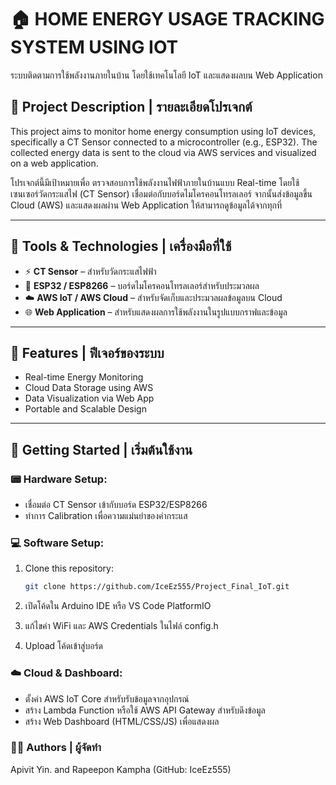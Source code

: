 # 🏠 HOME ENERGY USAGE TRACKING SYSTEM USING IOT  
ระบบติดตามการใช้พลังงานภายในบ้าน โดยใช้เทคโนโลยี IoT และแสดงผลบน Web Application

## 📌 Project Description | รายละเอียดโปรเจกต์  
This project aims to monitor home energy consumption using IoT devices, specifically a CT Sensor connected to a microcontroller (e.g., ESP32). The collected energy data is sent to the cloud via AWS services and visualized on a web application.  

โปรเจกต์นี้มีเป้าหมายเพื่อ ตรวจสอบการใช้พลังงานไฟฟ้าภายในบ้านแบบ Real-time โดยใช้เซนเซอร์วัดกระแสไฟ (CT Sensor) เชื่อมต่อกับบอร์ดไมโครคอนโทรลเลอร์ จากนั้นส่งข้อมูลขึ้น Cloud (AWS) และแสดงผลผ่าน Web Application ให้สามารถดูข้อมูลได้จากทุกที่

---

## 🧰 Tools & Technologies | เครื่องมือที่ใช้

- ⚡ **CT Sensor** – สำหรับวัดกระแสไฟฟ้า  
- 🧠 **ESP32 / ESP8266** – บอร์ดไมโครคอนโทรลเลอร์สำหรับประมวลผล  
- ☁️ **AWS IoT / AWS Cloud** – สำหรับจัดเก็บและประมวลผลข้อมูลบน Cloud  
- 🌐 **Web Application** – สำหรับแสดงผลการใช้พลังงานในรูปแบบกราฟและข้อมูล  

---

## 🔧 Features | ฟีเจอร์ของระบบ

- Real-time Energy Monitoring  
- Cloud Data Storage using AWS  
- Data Visualization via Web App  
- Portable and Scalable Design  

---

## 🚀 Getting Started | เริ่มต้นใช้งาน

### 📟 Hardware Setup:
- เชื่อมต่อ CT Sensor เข้ากับบอร์ด ESP32/ESP8266  
- ทำการ Calibration เพื่อความแม่นยำของค่ากระแส  

### 💻 Software Setup:

1. Clone this repository:
   ```bash
   git clone https://github.com/IceEz555/Project_Final_IoT.git

2. เปิดโค้ดใน Arduino IDE หรือ VS Code PlatformIO

3. แก้ไขค่า WiFi และ AWS Credentials ในไฟล์ config.h

4. Upload โค้ดเข้าสู่บอร์ด

### ☁️ Cloud & Dashboard:
- ตั้งค่า AWS IoT Core สำหรับรับข้อมูลจากอุปกรณ์
- สร้าง Lambda Function หรือใช้ AWS API Gateway สำหรับดึงข้อมูล
- สร้าง Web Dashboard (HTML/CSS/JS) เพื่อแสดงผล

### 🙋‍♂️ Authors | ผู้จัดทำ
Apivit Yin. and Rapeepon Kampha (GitHub: IceEz555)


